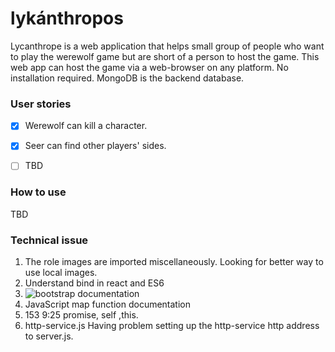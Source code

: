 # lykánthropos

Lycanthrope is a web application that helps small group of people who want to play the werewolf game but are short of a person to host the game. This web app can host the game via a web-browser on any platform. No installation required. MongoDB is the backend database.

### User stories

-[x] Werewolf can kill a character.
-[x] Seer can find other players' sides.
-[ ] TBD


### How to use
TBD


### Technical issue
1. The role images are imported miscellaneously. Looking for better way to use local images.
2. Understand bind in react and ES6
3. ![bootstrap](https://getbootstrap.com/docs/4.3/components/card/) documentation
4. JavaScript map function documentation
5. 153 9:25 promise, self ,this.
6. http-service.js Having problem setting up the http-service http address to server.js.

